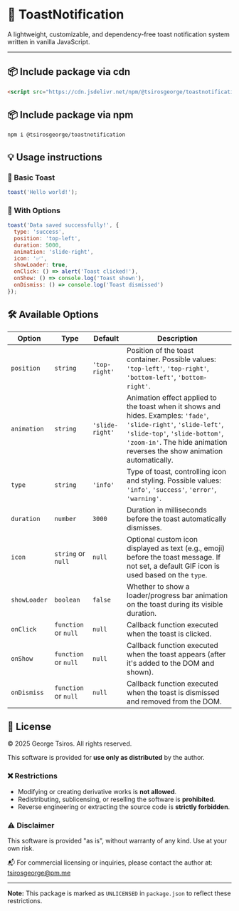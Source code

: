 # 🔔 ToastNotification

A lightweight, customizable, and dependency-free toast notification system written in vanilla JavaScript.

---

## 📦 Include package via cdn
```html
<script src="https://cdn.jsdelivr.net/npm/@tsirosgeorge/toastnotification@{LATEST VERSION GOES HERE}/toast.min.js"></script>
```

## 📦 Include package via npm
```bash
npm i @tsirosgeorge/toastnotification
``` 

## 💡 Usage instructions
### 🔹 Basic Toast
```javascript
toast('Hello world!');
```

### 🔸 With Options
```javascript
toast('Data saved successfully!', {
  type: 'success',
  position: 'top-left',
  duration: 5000,
  animation: 'slide-right',
  icon: '✅',
  showLoader: true,
  onClick: () => alert('Toast clicked!'),
  onShow: () => console.log('Toast shown'),
  onDismiss: () => console.log('Toast dismissed')
});
```

## 🛠️ Available Options

| Option       | Type       | Default       | Description                                                                                   |
|--------------|------------|---------------|-----------------------------------------------------------------------------------------------|
| `position`   | `string`   | `'top-right'` | Position of the toast container. Possible values: `'top-left'`, `'top-right'`, `'bottom-left'`, `'bottom-right'`. |
| `animation`  | `string`   | `'slide-right'` | Animation effect applied to the toast when it shows and hides. Examples: `'fade'`, `'slide-right'`, `'slide-left'`, `'slide-top'`, `'slide-bottom'`, `'zoom-in'`. The hide animation reverses the show animation automatically. |
| `type`       | `string`   | `'info'`      | Type of toast, controlling icon and styling. Possible values: `'info'`, `'success'`, `'error'`, `'warning'`. |
| `duration`   | `number`   | `3000`        | Duration in milliseconds before the toast automatically dismisses.                            |
| `icon`       | `string` or `null` | `null` | Optional custom icon displayed as text (e.g., emoji) before the toast message. If not set, a default GIF icon is used based on the `type`. |
| `showLoader` | `boolean`  | `false`       | Whether to show a loader/progress bar animation on the toast during its visible duration.    |
| `onClick`    | `function` or `null` | `null` | Callback function executed when the toast is clicked.                                        |
| `onShow`     | `function` or `null` | `null` | Callback function executed when the toast appears (after it's added to the DOM and shown).   |
| `onDismiss`  | `function` or `null` | `null` | Callback function executed when the toast is dismissed and removed from the DOM.             |


## 📝 License

© 2025 George Tsiros. All rights reserved.

This software is provided for **use only as distributed** by the author.

### ❌ Restrictions
- Modifying or creating derivative works is **not allowed**.
- Redistributing, sublicensing, or reselling the software is **prohibited**.
- Reverse engineering or extracting the source code is **strictly forbidden**.

### ⚠️ Disclaimer
This software is provided "as is", without warranty of any kind. Use at your own risk.

📬 For commercial licensing or inquiries, please contact the author at: tsirosgeorge@pm.me

---

**Note:** This package is marked as `UNLICENSED` in `package.json` to reflect these restrictions.